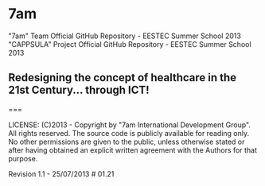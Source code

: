 7am
===

"7am" Team Official GitHub Repository - EESTEC Summer School 2013
"CAPPSULA" Project Official GitHub Repository - EESTEC Summer School 2013


## Redesigning the concept of healthcare in the 21st Century... through ICT! ##
===

LICENSE: (C)2013 - Copyright by "7am International Development Group". All rights reserved. The source code is publicly available for reading only. No other permissions are given to the public, unless otherwise stated or after having obtained an explicit written agreement with the Authors for that purpose.

Revision 1.1 - 25/07/2013 # 01.21
